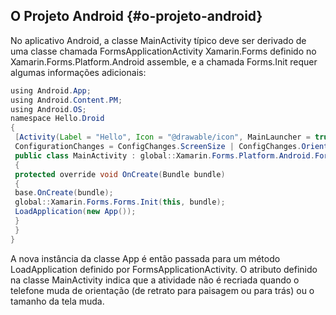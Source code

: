 ## O Projeto Android {#o-projeto-android}

No aplicativo Android, a classe MainActivity típico deve ser derivado de uma classe chamada FormsApplicationActivity Xamarin.Forms definido no Xamarin.Forms.Platform.Android assemble, e a chamada Forms.Init requer algumas informações adicionais:

```java
using Android.App;
using Android.Content.PM;
using Android.OS;
namespace Hello.Droid
{
 [Activity(Label = "Hello", Icon = "@drawable/icon", MainLauncher = true,
 ConfigurationChanges = ConfigChanges.ScreenSize | ConfigChanges.Orientation)]
 public class MainActivity : global::Xamarin.Forms.Platform.Android.FormsApplicationActivity
 {
 protected override void OnCreate(Bundle bundle)
 {
 base.OnCreate(bundle);
 global::Xamarin.Forms.Forms.Init(this, bundle);
 LoadApplication(new App());
 }
 }
}
```

A nova instância da classe App é então passada para um método LoadApplication definido por FormsApplicationActivity. O atributo definido na classe MainActivity indica que a atividade não é recriada quando o telefone muda de orientação \(de retrato para paisagem ou para trás\) ou o tamanho da tela muda.

